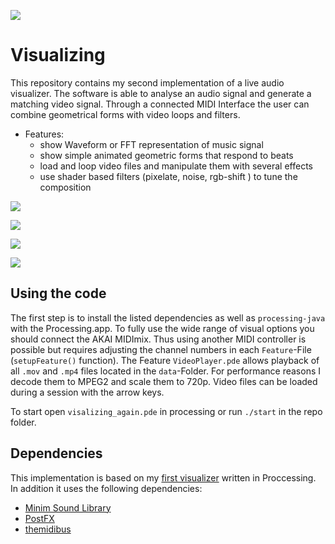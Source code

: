 <img src="assets/03.gif"/><br>

# Visualizing

This repository contains my second implementation of a live audio visualizer. The software is able to analyse an audio signal and generate a matching video signal. Through a connected MIDI Interface the user can combine geometrical forms with video loops and filters.

* Features:
	* show Waveform or FFT representation of music signal
	* show simple animated geometric forms that respond to beats
	* load and loop video files and manipulate them with several effects
	* use shader based filters (pixelate, noise, rgb-shift ) to tune the composition

<img src="assets/01.gif"/><br>

<img src="assets/02.gif"/><br>

<img src="assets/grid.gif"/><br>

<img src="assets/midimix.gif"/><br>

## Using the code
The first step is to install the listed dependencies as well as `processing-java` with the Processing.app. To fully use the wide range of visual options you should connect the AKAI MIDImix. Thus using another MIDI controller is possible but requires adjusting the channel numbers in each `Feature`-File (`setupFeature()` function).
The Feature `VideoPlayer.pde` allows playback of all `.mov` and `.mp4` files located in the `data`-Folder. For performance reasons I decode them to MPEG2 and scale them to 720p. Video files can be loaded during a session with the arrow keys.

To start open `visalizing_again.pde` in processing or run `./start` in the repo folder.

## Dependencies
This implementation is based on my [first visualizer](https://github.com/friedrichweise/visualizer/) written in Proccessing. In addition it uses the following dependencies:
* [Minim Sound Library](http://code.compartmental.net/minim/)
* [PostFX](https://github.com/cansik/processing-postfx/)
* [themidibus](https://github.com/sparks/themidibus)

